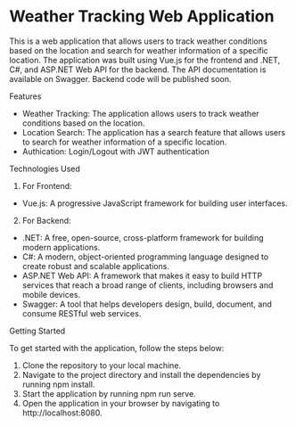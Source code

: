 # Weather Tracking Web Application

This is a web application that allows users to track weather conditions based on the location and search for weather information of a specific location. The application was built using Vue.js for the frontend and .NET, C#, and ASP.NET Web API for the backend. The API documentation is available on Swagger. Backend code will be published soon.

Features

* Weather Tracking: The application allows users to track weather conditions based on the location.
* Location Search: The application has a search feature that allows users to search for weather information of a specific location.
* Authication: Login/Logout with JWT authentication

Technologies Used

1. For Frontend:
* Vue.js: A progressive JavaScript framework for building user interfaces.
2. For Backend:
* .NET: A free, open-source, cross-platform framework for building modern applications.
* C#: A modern, object-oriented programming language designed to create robust and scalable applications.
* ASP.NET Web API: A framework that makes it easy to build HTTP services that reach a broad range of clients, including browsers and mobile devices.
* Swagger: A tool that helps developers design, build, document, and consume RESTful web services.

Getting Started

To get started with the application, follow the steps below:

1. Clone the repository to your local machine.
2. Navigate to the project directory and install the dependencies by running npm install.
3. Start the application by running npm run serve.
4. Open the application in your browser by navigating to http://localhost:8080.
